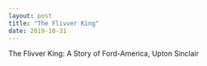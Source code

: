 ```yaml
---
layout: post
title: "The Flivver King"
date: 2019-10-31
---
```


The Flivver King: A Story of Ford-America, Upton Sinclair
